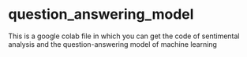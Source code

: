 # question_answering_model
This is a google colab file in which you can get the code of sentimental analysis and the question-answering model of machine learning
